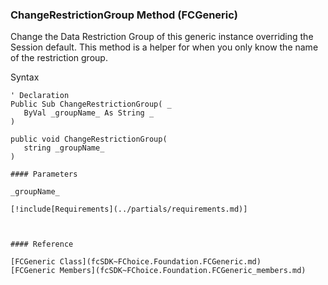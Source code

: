 ﻿### ChangeRestrictionGroup Method (FCGeneric)

Change the Data Restriction Group of this generic instance overriding the Session default. This method is a helper for when you only know the name of the restriction group.

Syntax

```vbnet
' Declaration
Public Sub ChangeRestrictionGroup( _
   ByVal _groupName_ As String _
) 

public void ChangeRestrictionGroup( 
   string _groupName_
)

#### Parameters

_groupName_

[!include[Requirements](../partials/requirements.md)]



#### Reference

[FCGeneric Class](fcSDK~FChoice.Foundation.FCGeneric.md)  
[FCGeneric Members](fcSDK~FChoice.Foundation.FCGeneric_members.md)